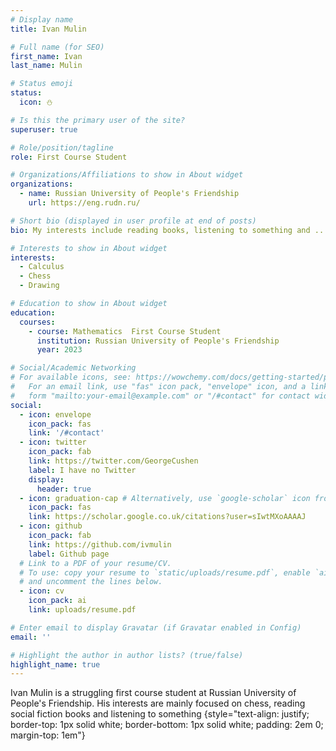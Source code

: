 ```yaml
---
# Display name
title: Ivan Mulin

# Full name (for SEO)
first_name: Ivan
last_name: Mulin

# Status emoji
status:
  icon: ⛄

# Is this the primary user of the site?
superuser: true

# Role/position/tagline
role: First Course Student

# Organizations/Affiliations to show in About widget
organizations:
  - name: Russian University of People's Friendship
    url: https://eng.rudn.ru/

# Short bio (displayed in user profile at end of posts)
bio: My interests include reading books, listening to something and ...

# Interests to show in About widget
interests:
  - Calculus
  - Chess
  - Drawing

# Education to show in About widget
education:
  courses:
    - course: Mathematics  First Course Student
      institution: Russian University of People's Friendship
      year: 2023

# Social/Academic Networking
# For available icons, see: https://wowchemy.com/docs/getting-started/page-builder/#icons
#   For an email link, use "fas" icon pack, "envelope" icon, and a link in the
#   form "mailto:your-email@example.com" or "/#contact" for contact widget.
social:
  - icon: envelope
    icon_pack: fas
    link: '/#contact'
  - icon: twitter
    icon_pack: fab
    link: https://twitter.com/GeorgeCushen
    label: I have no Twitter
    display:
      header: true
  - icon: graduation-cap # Alternatively, use `google-scholar` icon from `ai` icon pack
    icon_pack: fas
    link: https://scholar.google.co.uk/citations?user=sIwtMXoAAAAJ
  - icon: github
    icon_pack: fab
    link: https://github.com/ivmulin
    label: Github page
  # Link to a PDF of your resume/CV.
  # To use: copy your resume to `static/uploads/resume.pdf`, enable `ai` icons in `params.yaml`,
  # and uncomment the lines below.
  - icon: cv
    icon_pack: ai
    link: uploads/resume.pdf

# Enter email to display Gravatar (if Gravatar enabled in Config)
email: ''

# Highlight the author in author lists? (true/false)
highlight_name: true
---
```


Ivan Mulin is a struggling first course student at Russian University of People's Friendship. His interests are mainly focused on chess, reading social fiction books and listening to something
{style="text-align: justify; border-top: 1px solid white; border-bottom: 1px solid white; padding: 2em 0; margin-top: 1em"}
